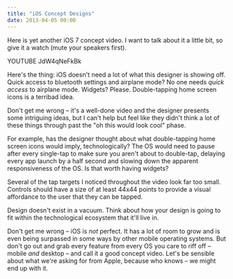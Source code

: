 ```yaml
---
title: "iOS Concept Designs"
date: 2013-04-05 00:00
---
```


Here is yet another iOS 7 concept video. I want to talk about it a little bit, so give it a watch (mute your speakers first).

YOUTUBE JdW4qNeFkBk

Here's the thing: iOS doesn't need a lot of what this designer is showing off. Quick access to bluetooth settings and airplane mode? No one needs _quick access_ to airplane mode. Widgets? Please. Double-tapping home screen icons is a terribad idea.

Don't get me wrong – it's a well-done video and the designer presents some intriguing ideas, but I can't help but feel like they didn't think a lot of these things through past the "oh this would look cool" phase.

For example, has the designer thought about what double-tapping home screen icons would imply, technologically? The OS would need to pause after every single-tap to make sure you aren't about to double-tap, delaying every app launch by a half second and slowing down the apparent responsiveness of the OS. Is that worth having widgets?

Several of the tap targets I noticed throughout the video look far too small. Controls should have a size of at least 44x44 points to provide a visual affordance to the user that they can be tapped.

Design doesn't exist in a vacuum. Think about how your design is going to fit within the technological ecosystem that it'll live in.

Don't get me wrong – iOS is _not_ perfect. It has a lot of room to grow and is even being surpassed in some ways by other mobile operating systems. But don't go out and grab every feature from every OS you care to riff off – mobile _and_ desktop – and call it a good concept video. Let's be sensible about what we're asking for from Apple, because who knows –&nbsp;we might end up with it.

<!-- more -->
